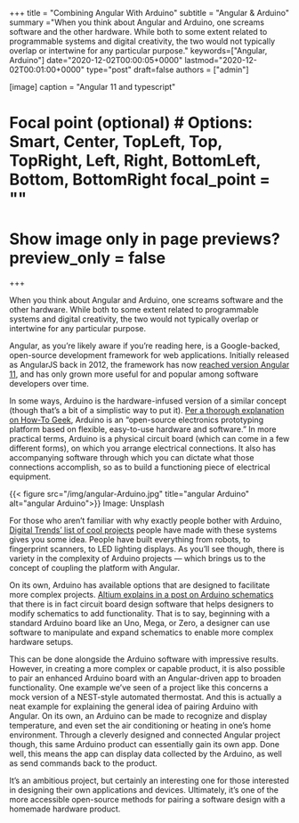 +++ title = "Combining Angular With Arduino" subtitle = "Angular & Arduino" summary ="When you think about Angular and Arduino, one screams software and the other hardware. While both to some extent related to programmable systems and digital creativity, the two would not typically overlap or intertwine for any particular purpose." keywords=["Angular, Arduino"] date="2020-12-02T00:00:05+0000" lastmod="2020-12-02T00:01:00+0000" type="post" draft=false authors = ["admin"]

[image] caption = "Angular 11 and typescript"

  # Focal point (optional) # Options: Smart, Center, TopLeft, Top, TopRight, Left, Right, BottomLeft, Bottom, BottomRight focal_point = ""

  # Show image only in page previews? preview_only = false

+++

When you think about Angular and Arduino, one screams software and the other hardware. While both to some extent related to programmable systems and digital creativity, the two would not typically overlap or intertwine for any particular purpose.

Angular, as you’re likely aware if you’re reading here, is a Google-backed, open-source development framework for web applications. Initially released as AngularJS back in 2012, the framework has now [reached version Angular 11](https://www.angularjswiki.com/angular/angular-11-released/), and has only grown more useful for and popular among software developers over time.

In some ways, Arduino is the hardware-infused version of a similar concept (though that’s a bit of a simplistic way to put it). [Per a thorough explanation on How-To Geek](https://www.howtogeek.com/65963/what-is-arduino/), Arduino is an “open-source electronics prototyping platform based on flexible, easy-to-use hardware and software.” In more practical terms, Arduino is a physical circuit board (which can come in a few different forms), on which you arrange electrical connections. It also has accompanying software through which you can dictate what those connections accomplish, so as to build a functioning piece of electrical equipment.


{{< figure src="/img/angular-Arduino.jpg" title="angular Arduino" alt="angular Arduino">}}
Image: Unsplash


For those who aren’t familiar with why exactly people bother with Arduino, [Digital Trends’ list of cool projects](https://www.digitaltrends.com/cool-tech/cool-arduino-projects/) people have made with these systems gives you some idea. People have built everything from robots, to fingerprint scanners, to LED lighting displays. As you’ll see though, there is variety in the complexity of Arduino projects — which brings us to the concept of coupling the platform with Angular.

On its own, Arduino has available options that are designed to facilitate more complex projects. [Altium explains in a post on Arduino schematics](https://www.altium.com/solution/arduino-schematic) that there is in fact circuit board design software that helps designers to modify schematics to add functionality. That is to say, beginning with a standard Arduino board like an Uno, Mega, or Zero, a designer can use software to manipulate and expand schematics to enable more complex hardware setups.

This can be done alongside the Arduino software with impressive results. However, in creating a more complex or capable product, it is also possible to pair an enhanced Arduino board with an Angular-driven app to broaden functionality. One example we’ve seen of a project like this concerns a mock version of a NEST-style automated thermostat. And this is actually a neat example for explaining the general idea of pairing Arduino with Angular. On its own, an Arduino can be made to recognize and display temperature, and even set the air conditioning or heating in one’s home environment. Through a cleverly designed and connected Angular project though, this same Arduino product can essentially gain its own app. Done well, this means the app can display data collected by the Arduino, as well as send commands back to the product.

It’s an ambitious project, but certainly an interesting one for those interested in designing their own applications and devices. Ultimately, it’s one of the more accessible open-source methods for pairing a software design with a homemade hardware product.
